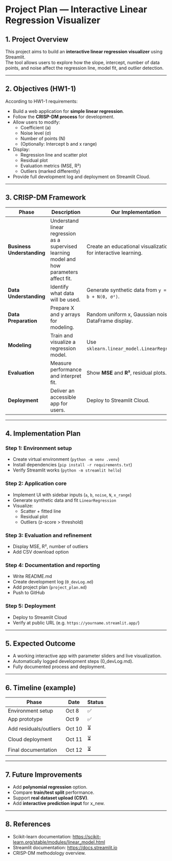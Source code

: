 # Project Plan — Interactive Linear Regression Visualizer

## 1. Project Overview
This project aims to build an **interactive linear regression visualizer** using Streamlit.  
The tool allows users to explore how the slope, intercept, number of data points, and noise affect the regression line, model fit, and outlier detection.

---

## 2. Objectives (HW1-1)
According to HW1-1 requirements:
- Build a web application for **simple linear regression**.
- Follow the **CRISP-DM process** for development.
- Allow users to modify:
  - Coefficient (a)
  - Noise level (σ)
  - Number of points (N)
  - (Optionally: Intercept b and x range)
- Display:
  - Regression line and scatter plot
  - Residual plot
  - Evaluation metrics (MSE, R²)
  - Outliers (marked differently)
- Provide full development log and deployment on Streamlit Cloud.

---

## 3. CRISP-DM Framework
| Phase | Description | Our Implementation |
|--------|--------------|-------------------|
| **Business Understanding** | Understand linear regression as a supervised learning model and how parameters affect fit. | Create an educational visualization tool for interactive learning. |
| **Data Understanding** | Identify what data will be used. | Generate synthetic data from `y = a·x + b + N(0, σ²)`. |
| **Data Preparation** | Prepare X and y arrays for modeling. | Random uniform x, Gaussian noise ε, DataFrame display. |
| **Modeling** | Train and visualize a regression model. | Use `sklearn.linear_model.LinearRegression`. |
| **Evaluation** | Measure performance and interpret fit. | Show **MSE** and **R²**, residual plots. |
| **Deployment** | Deliver an accessible app for users. | Deploy to Streamlit Cloud. |

---

## 4. Implementation Plan
### Step 1: Environment setup
- Create virtual environment (`python -m venv .venv`)
- Install dependencies (`pip install -r requirements.txt`)
- Verify Streamlit works (`python -m streamlit hello`)

### Step 2: Application core
- Implement UI with sidebar inputs (`a`, `b`, `noise`, `N`, `x_range`)
- Generate synthetic data and fit `LinearRegression`
- Visualize:
  - Scatter + fitted line
  - Residual plot
  - Outliers (z-score > threshold)

### Step 3: Evaluation and refinement
- Display MSE, R², number of outliers
- Add CSV download option

### Step 4: Documentation and reporting
- Write README.md
- Create development log (`0_devLog.md`)
- Add project plan (`project_plan.md`)
- Push to GitHub

### Step 5: Deployment
- Deploy to Streamlit Cloud
- Verify at public URL (e.g. `https://yourname.streamlit.app/`)

---

## 5. Expected Outcome
- A working interactive app with parameter sliders and live visualization.
- Automatically logged development steps (0_devLog.md).
- Fully documented process and deployment.

---

## 6. Timeline (example)
| Phase | Date | Status |
|-------|------|--------|
| Environment setup | Oct 8 | ✅ |
| App prototype | Oct 9 | ✅ |
| Add residuals/outliers | Oct 10 | ⏳ |
| Cloud deployment | Oct 11 | ⏳ |
| Final documentation | Oct 12 | ⏳ |

---

## 7. Future Improvements
- Add **polynomial regression** option.
- Compare **train/test split** performance.
- Support **real dataset upload (CSV)**.
- Add **interactive prediction input** for x_new.

---

## 8. References
- Scikit-learn documentation: https://scikit-learn.org/stable/modules/linear_model.html  
- Streamlit documentation: https://docs.streamlit.io  
- CRISP-DM methodology overview.

